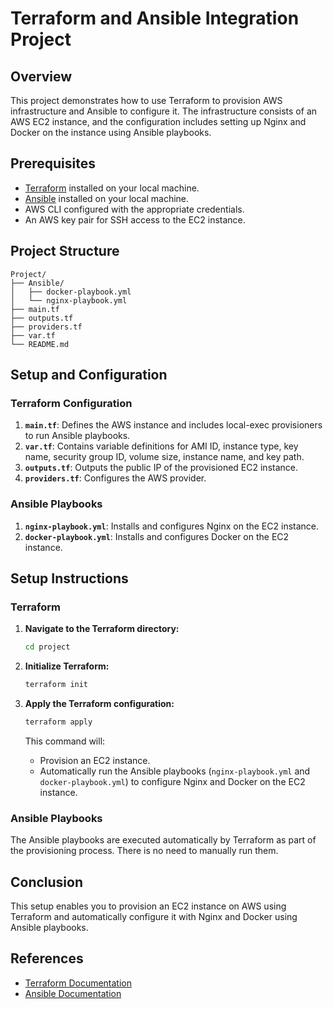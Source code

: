 
# Terraform and Ansible Integration Project

## Overview
This project demonstrates how to use Terraform to provision AWS infrastructure and Ansible to configure it. The infrastructure consists of an AWS EC2 instance, and the configuration includes setting up Nginx and Docker on the instance using Ansible playbooks.

## Prerequisites
- [Terraform](https://www.terraform.io/downloads.html) installed on your local machine.
- [Ansible](https://docs.ansible.com/ansible/latest/installation_guide/intro_installation.html) installed on your local machine.
- AWS CLI configured with the appropriate credentials.
- An AWS key pair for SSH access to the EC2 instance.

## Project Structure
    Project/
    ├── Ansible/
    │   ├── docker-playbook.yml
    │   └── nginx-playbook.yml
    ├── main.tf
    ├── outputs.tf
    ├── providers.tf
    ├── var.tf     
    └── README.md


## Setup and Configuration

### Terraform Configuration

1. **`main.tf`**: Defines the AWS instance and includes local-exec provisioners to run Ansible playbooks.
2. **`var.tf`**: Contains variable definitions for AMI ID, instance type, key name, security group ID, volume size, instance name, and key path.
3. **`outputs.tf`**: Outputs the public IP of the provisioned EC2 instance.
4. **`providers.tf`**: Configures the AWS provider.

### Ansible Playbooks
1. **`nginx-playbook.yml`**: Installs and configures Nginx on the EC2 instance.
2. **`docker-playbook.yml`**: Installs and configures Docker on the EC2 instance.

## Setup Instructions

### Terraform

1. **Navigate to the Terraform directory:**

    ```sh
    cd project
    ```


2. **Initialize Terraform:**

    ```sh
    terraform init
    ```

3. **Apply the Terraform configuration:**

    ```sh
    terraform apply
    ```

   This command will:
   - Provision an EC2 instance.
   - Automatically run the Ansible playbooks (`nginx-playbook.yml` and `docker-playbook.yml`) to configure Nginx and Docker on the EC2 instance.

### Ansible Playbooks

The Ansible playbooks are executed automatically by Terraform as part of the provisioning process. There is no need to manually run them.

## Conclusion

This setup enables you to provision an EC2 instance on AWS using Terraform and automatically configure it with Nginx and Docker using Ansible playbooks. 

## References

- [Terraform Documentation](https://www.terraform.io/docs)
- [Ansible Documentation](https://docs.ansible.com/ansible/latest/index.html)


